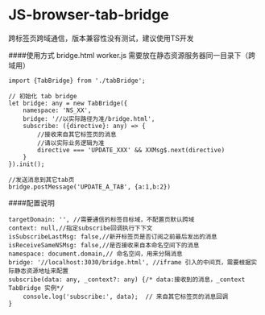 # JS-browser-tab-bridge
跨标签页跨域通信，版本兼容性没有测试，建议使用TS开发

####使用方式
    bridge.html worker.js 需要放在静态资源服务器同一目录下（跨域用）

    import {TabBridge} from './tabBridge';
    
    // 初始化 tab bridge
    let bridge: any = new TabBridge({
    	namespace: 'NS_XX',
    	bridge: '//以实际路径为准/bridge.html',
    	subscribe: ({directive}: any) => { 
    	    //接收来自其它标签页的消息
    	    //请以实际业务逻辑为准
    		directive === 'UPDATE_XXX' && XXMsg$.next(directive)
    	}
    }).init();
    
    //发送消息到其它tab页
    bridge.postMessage('UPDATE_A_TAB', {a:1,b:2})
    

####配置说明

    targetDomain: '', //需要通信的标签目标域，不配置页默认跨域
    context: null,//指定subscribe回调执行下下文
    isSubscribeLastMsg: false,//新开标签页是否订阅之前最后发出的消息
    isReceiveSameNSMsg: false,//是否接收来自本命名空间下的消息
    namespace: document.domain,// 命名空间，用来分隔消息
    bridge: '//localhost:3030/bridge.html', //iframe 引入的中间页，需要根据实际静态资源地址来配置
    subscribe(data: any, _context?: any) {/* data:接收到的消息，_context TabBridge 实例*/
        console.log('subscribe:', data);  // 来自其它标签页的消息回调
    }

